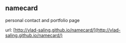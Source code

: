 ## namecard
personal contact and portfolio page

url: [http://vlad-saling.github.io/namecard/](http://vlad-saling.github.io/namecard/)